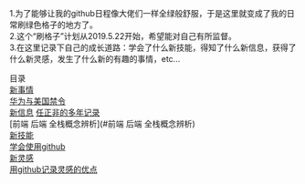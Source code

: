 1.为了能够让我的github日程像大佬们一样全绿般舒服，于是这里就变成了我的日常刷绿色格子的地方了。  
2.这个“刷格子”计划从2019.5.22开始，希望能对自己有所监督。  
3.在这里记录下自己的成长道路：学会了什么新技能，得知了什么新信息，获得了什么新灵感，发生了什么新的有趣的事情，etc...

目录  
[新事情](#新事情)  
  [华为与美国禁令](#华为与美国禁令)  
[新信息](#新信息)
  [任正非的多年记录](#https://github.com/linyang23/hello-world/blob/master/%E6%96%B0%E4%BF%A1%E6%81%AF/%E4%BB%BB%E6%AD%A3%E9%9D%9E%E7%9A%84%E5%A4%9A%E5%B9%B4%E8%AE%B0%E5%BD%95)  
  [前端 后端 全栈概念辨析](#前端 后端 全栈概念辨析)  
[新技能](#新技能)  
  [学会使用github](#学会使用github)  
[新灵感](#新灵感)  
  [用github记录灵感的优点](#用github记录灵感的优点)

